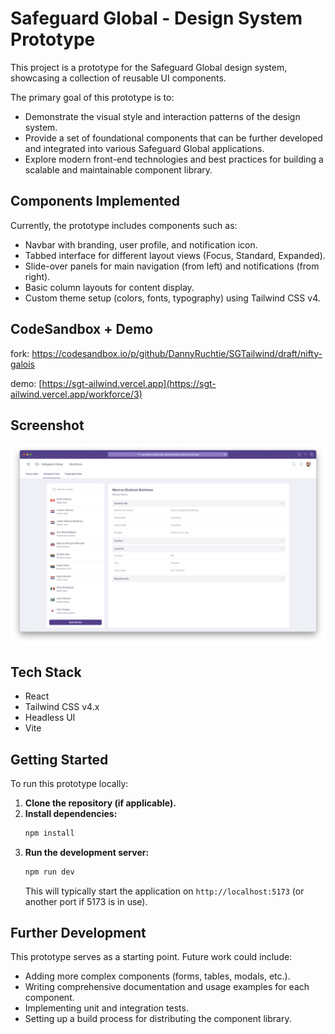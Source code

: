 # Safeguard Global - Design System Prototype

This project is a prototype for the Safeguard Global design system, showcasing a collection of reusable UI components.

The primary goal of this prototype is to:
- Demonstrate the visual style and interaction patterns of the design system.
- Provide a set of foundational components that can be further developed and integrated into various Safeguard Global applications.
- Explore modern front-end technologies and best practices for building a scalable and maintainable component library.

## Components Implemented

Currently, the prototype includes components such as:
- Navbar with branding, user profile, and notification icon.
- Tabbed interface for different layout views (Focus, Standard, Expanded).
- Slide-over panels for main navigation (from left) and notifications (from right).
- Basic column layouts for content display.
- Custom theme setup (colors, fonts, typography) using Tailwind CSS v4.


## CodeSandbox + Demo
fork: https://codesandbox.io/p/github/DannyRuchtie/SGTailwind/draft/nifty-galois

demo: [https://sgt-ailwind.vercel.app](https://sgt-ailwind.vercel.app/workforce/3)


## Screenshot

![Application Screenshot](./screenshot-1.png)


## Tech Stack

- React
- Tailwind CSS v4.x
- Headless UI
- Vite

## Getting Started

To run this prototype locally:

1.  **Clone the repository (if applicable).**
2.  **Install dependencies:**
    ```bash
    npm install
    ```
3.  **Run the development server:**
    ```bash
    npm run dev
    ```
    This will typically start the application on `http://localhost:5173` (or another port if 5173 is in use).

## Further Development

This prototype serves as a starting point. Future work could include:
- Adding more complex components (forms, tables, modals, etc.).
- Writing comprehensive documentation and usage examples for each component.
- Implementing unit and integration tests.
- Setting up a build process for distributing the component library. 
